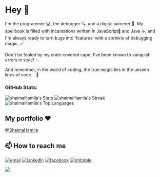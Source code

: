 
# Hey 🐥

I'm the programmer 💻, the debugger 🔍, and a digital sorcerer 🧹. My spellbook is filled with incantations written in JavaScript🚀 and Java ☕, and I'm always ready to turn bugs into 'features' with a sprinkle of debugging magic. 🪄

Don't be fooled by my code-covered cape; I've been known to vanquish errors in style! 💥

And remember, in the world of coding, the true magic lies in the unseen lines of code... 🔮

### GitHub Stats:

![shaimaHamila's Stats](https://github-readme-stats.vercel.app/api?username=shaimaHamila&theme=nightowl&show_icons=true&hide_border=true&count_private=true)
![shaimaHamila's Streak](https://github-readme-streak-stats.herokuapp.com/?user=shaimaHamila&theme=nightowl&hide_border=true)
![shaimaHamila's Top Languages](https://github-readme-stats.vercel.app/api/top-langs/?username=shaimaHamila&theme=nightowl&show_icons=true&hide_border=true&layout=compact)


## My portfolio ❤️
[@ShaimaHamila](https://shaimahamila.pages.dev/)

## 📫 How to reach me
[![email](https://img.shields.io/badge/@shaimaHamila-lightgrey?style=for-the-badge)](mailto:2861984+hamilachaima1@gmail.com)
[![LinkedIn](https://img.shields.io/badge/LinkedIn-%230077B5.svg?style=for-the-badge&logo=linkedin&logoColor=white)](https://www.linkedin.com/in/shaimahamila/) 
[![facebook](https://img.shields.io/badge/facebook-%231DA1F2.svg?style=for-the-badge&logo=Twitter&logoColor=white)](https://www.facebook.com/shaimaHamila) 
[![dribbble](https://img.shields.io/badge/dribbble-%231DA1F2.svg?style=for-the-badge&logo=Twitter&logoColor=white)](https://dribbble.com/shaimaHamila) 

 

[![](https://visitcount.itsvg.in/api?id=shaimaHamila&label=Profile%20Views&color=7&icon=6&pretty=true)](https://visitcount.itsvg.in)
